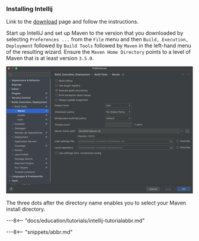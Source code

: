 <!-- SPDX-License-Identifier: CC-BY-4.0 -->
<!-- Copyright Contributors to the ODPi Egeria project 2020. -->

### Installing Intellij 

Link to the [download](https://www.jetbrains.com/idea/download/) page and follow the instructions.

Start up IntelliJ and set up Maven to the version that you downloaded by selecting `Preferences ...` from the `File` menu and then `Build, Execution, Deployment` followed by `Build Tools` followed by `Maven` in the left-hand menu of the resulting wizard. Ensure the `Maven Home Directory` points to a level of Maven that is at least version `3.5.0`.

![Set up Maven level](/education/tutorials/intellij-tutorial/intellij-set-maven-level.png) 

The three dots after the directory name enables you to select your Maven install directory.

---8<-- "docs/education/tutorials/intellij-tutorialabbr.md"

---8<-- "snippets/abbr.md"
